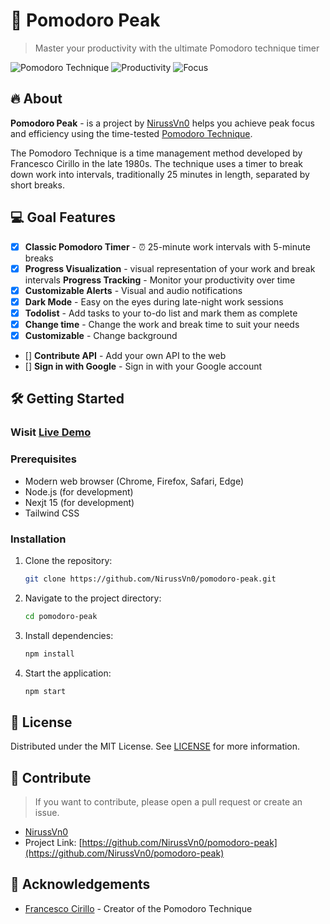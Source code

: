 # 🍅 Pomodoro Peak

> Master your productivity with the ultimate Pomodoro technique timer

![Pomodoro Technique](https://img.shields.io/badge/technique-pomodoro-orange)
![Productivity](https://img.shields.io/badge/productivity-enhanced-blue)
![Focus](https://img.shields.io/badge/focus-improved-green)

## 🔥 About
**Pomodoro Peak** - is a project by [NirussVn0](https://github.com/NirussVn0/pomodoro-peak) helps you achieve peak focus and efficiency using the time-tested [Pomodoro Technique](https://en.wikipedia.org/wiki/Pomodoro_Technique).

The Pomodoro Technique is a time management method developed by Francesco Cirillo in the late 1980s. The technique uses a timer to break down work into intervals, traditionally 25 minutes in length, separated by short breaks.

## 💻 Goal Features
- [x] **Classic Pomodoro Timer** - ⏰ 25-minute work intervals with 5-minute breaks
- [x] **Progress Visualization** - visual representation of your work and break intervals **Progress Tracking** - Monitor your productivity over time
- [x] **Customizable Alerts** - Visual and audio notifications
- [x] **Dark Mode** - Easy on the eyes during late-night work sessions
- [x] **Todolist** - Add tasks to your to-do list and mark them as complete
- [x] **Change time** - Change the work and break time to suit your needs
- [x] **Customizable** - Change background
- [] **Contribute API** - Add your own API to the web
- [] **Sign in with Google** - Sign in with your Google account

## 🛠️ Getting Started

### Wisit [Live Demo](https://sabicoder.xyz/pomodoro/)

### Prerequisites

- Modern web browser (Chrome, Firefox, Safari, Edge)
- Node.js (for development)
- Nexjt 15 (for development)
- Tailwind CSS

### Installation

1. Clone the repository:
   ```bash
   git clone https://github.com/NirussVn0/pomodoro-peak.git
   ```

2. Navigate to the project directory:
   ```bash
   cd pomodoro-peak
   ```

3. Install dependencies:
   ```bash
   npm install
   ```

4. Start the application:
   ```bash
   npm start
   ```


## 📄 License

Distributed under the MIT License. See [LICENSE](LICENSE) for more information.

## 🤝 Contribute
> If you want to contribute, please open a pull request or create an issue.

- [NirussVn0](niruss-nou-dev.xyz)
- Project Link: [https://github.com/NirussVn0/pomodoro-peak](https://github.com/NirussVn0/pomodoro-peak)

## 🙏 Acknowledgements

- [Francesco Cirillo](https://francescocirillo.com/) - Creator of the Pomodoro Technique